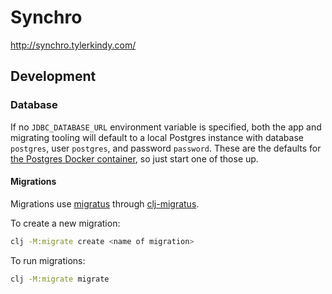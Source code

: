 # Synchro

http://synchro.tylerkindy.com/

## Development

### Database

If no `JDBC_DATABASE_URL` environment variable is specified, both the app and migrating tooling will default to a local Postgres instance with database `postgres`, user `postgres`, and password `password`.
These are the defaults for [the Postgres Docker container](https://hub.docker.com/_/postgres/), so just start one of those up.

#### Migrations

Migrations use [migratus](https://github.com/yogthos/migratus) through [clj-migratus](https://github.com/paulbutcher/clj-migratus).

To create a new migration:

```sh
clj -M:migrate create <name of migration>
```

To run migrations:

```sh
clj -M:migrate migrate
```
